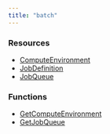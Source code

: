 ```yaml
---
title: "batch"
---
```


<!-- WARNING: this file was generated by Pulumi Docs Generator. -->
<!-- Do not edit by hand unless you're certain you know what you are doing! -->

<style>
  table td p { margin-top: 0; margin-bottom: 0; }
</style>

<h3>Resources</h3>
<ul class="api">
    <li><a href="computeenvironment"><span class="symbol resource"></span>ComputeEnvironment</a></li>
    <li><a href="jobdefinition"><span class="symbol resource"></span>JobDefinition</a></li>
    <li><a href="jobqueue"><span class="symbol resource"></span>JobQueue</a></li>
</ul>

<h3>Functions</h3>
<ul class="api">
    <li><a href="getcomputeenvironment"><span class="symbol datasource"></span>GetComputeEnvironment</a></li>
    <li><a href="getjobqueue"><span class="symbol datasource"></span>GetJobQueue</a></li>
</ul>


